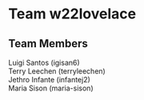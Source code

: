 # Team w22lovelace
## Team Members
Luigi Santos (igisan6)  
Terry Leechen (terryleechen)  
Jethro Infante (infantej2)  
Maria Sison (maria-sison)  

